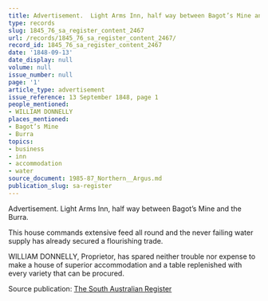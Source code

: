 ```yaml
---
title: Advertisement.  Light Arms Inn, half way between Bagot’s Mine and the Burra.
type: records
slug: 1845_76_sa_register_content_2467
url: /records/1845_76_sa_register_content_2467/
record_id: 1845_76_sa_register_content_2467
date: '1848-09-13'
date_display: null
volume: null
issue_number: null
page: '1'
article_type: advertisement
issue_reference: 13 September 1848, page 1
people_mentioned:
- WILLIAM DONNELLY
places_mentioned:
- Bagot’s Mine
- Burra
topics:
- business
- inn
- accommodation
- water
source_document: 1985-87_Northern__Argus.md
publication_slug: sa-register
---
```


Advertisement.  Light Arms Inn, half way between Bagot’s Mine and the Burra.

This house commands extensive feed all round and the never failing water supply has already secured a flourishing trade.

WILLIAM DONNELLY, Proprietor, has spared neither trouble nor expense to make a house of superior accommodation and a table replenished with every variety that can be procured.

Source publication: [The South Australian Register](/publications/sa-register/)
